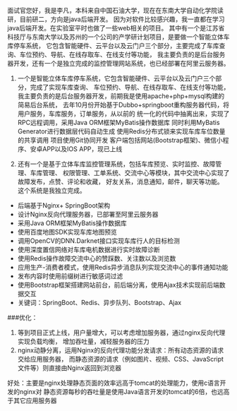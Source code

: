 面试官您好，我是李凡，本科来自中国石油大学，现在在东南大学自动化学院读研，目前研二，方向是java后端开发。
因为对软件比较感兴趣，我一直都在学习java后端开发。在实验室平时也做了一些web相关的项目。
其中有一个是江苏省科技厅与东南大学以及苏州的一个公司的产学研计划项目，是要做一个智能立体车库停车系统，
它包含智能硬件、云平台以及云门户三个部分，主要完成了车库查询、车位预约、导航、在线存取车、在线支付等功能，
我主要负责的是后台服务器开发，还有一个是独立完成的监控管理网站系统，也已经部署在阿里云服务器。

1. 一个是智能立体车库停车系统，它包含智能硬件、云平台以及云门户三个部分，完成了实现车库查询、
车位预约、导航、在线存取车、在线支付等功能，
我主要负责的是后台服务器开发，前期我是使用apache+php+mysql构建的简易后台系统，
去年10月份开始基于Dubbo+springboot重构服务器代码，将用户服务，车库服务，订单服务，从以前的
统一化的代码中抽离出来，实现了RPC远程调用，采用Java ORM框架MyBatis操作数据库
同时利用MyBatis Generator进行数据层代码自动生成
使用Redis分布式锁来实现车库车位数量的共享调用
项目使用Git协同开发
客户端包括网站(Bootstrap框架)、微信小程序、安卓APP以及IOS APP，现已上线

2. 还有一个是基于立体车库监控管理系统，包括车库预览、实时监控、故障管理、车库管理、
权限管理、工单系统、交流中心等模块，其中交流中心实现了故障发布，点赞、评论和收藏，
好友关系，消息通知，邮件，聊天等功能。
这个系统是我独立完成。
- 后端基于Nginx+ SpringBoot架构
- 设计Nginx反向代理服务器，已部署至阿里云服务器
- 采用Java ORM框架MyBatis操作数据库
- 使用百度地图SDK实现车库地图预览
- 调用OpenCV的DNN.Darknet接口实现车库行人的目标检测
- 使用深度置信网络对车库电机数据进行实时故障诊断
- 使用Redis操作故障交流中心的赞踩数、关注数以及浏览数
- 应用生产-消费者模式，使用Redis异步消息队列实现交流中心的事件通知功能
- 发布内容时使用前缀树进行敏感词过滤
- 使用Bootstrap框架搭建网站前台，前后端分离，使用Ajax技术实现前后端数据交互
- 关键词：SpringBoot、Redis、异步队列、Bootstrap、Ajax

###优化：
1. 等到项目正式上线，用户量增大，可以考虑增加服务器，通过nginx反向代理实现负载均衡，
增加吞吐量，减轻服务器的压力
2. nginx动静分离，运用Nginx的反向代理功能分发请求：所有动态资源的请求交给应用服务器，
而静态资源的请求（例如图片、视频、CSS、JavaScript文件等）则直接由Nginx返回到浏览器

好处：主要是nginx处理静态页面的效率远高于tomcat的处理能力，使用c语言开发的nginx对
静态资源每秒的吞吐量是使用Java语言开发的tomcat的6倍，也远高于其它应用服务器
 



